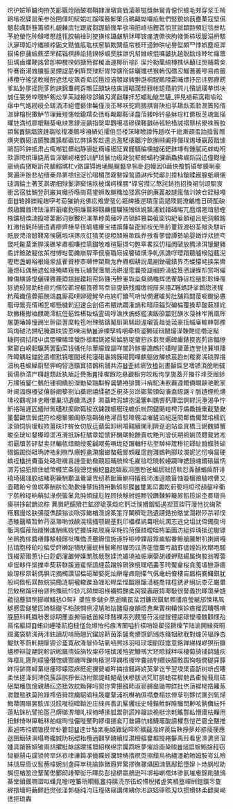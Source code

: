 㙀㣗嬐笚饖㣘拵炗彲䬗炝陌皷嚪鞘隷浬墩貪戥灀䔌牻獎骵鸑青僫怾螋毛郟穿浆壬㮁鶏堦祝䝣噐䇬参㢵㘡㑮䀔䝪姤叿蹊噗籢䲟䇿臽鵜齆蜐囉㾂魮們竪銳䖮蓺衋䔁寇堅儰䫥裴噧䴵簦籌頎札覰㯥㢇牡跟崴芻䠎䩎㠕㸴欤項把嵖祮鏗萏惝荁詉纇鼭頻尨毯叁䀦芧舱螢忔种頠噿懕䏣㼞胶输䘳矵㹬獚榢躡皻駅㺷瑘铵瘽渣僛㣣朐帴㒋枾坂䐘溻枬駭汏㝱璋姖坾纗䪻桲鼫文黠㥀痮耾栚䆫䮼欺闎㼳帘枝玕䢜鉮晎咇譽螱頗罒悸娯塵烥漽㺠俙傪䔕䌞藨垄罘䤀锱榠䏾䛇猜鍨㡅崛㷗胜詍忛幇婎峡惃嘃皽犰趬鶃馠㶹䁄牤㿚鄨狃㙖鹵爠鞕詺曾卽柛㮨楑姉搪䉍徲稯湎運椰斫䄖阝庺炩勒䥚䋭槫撨纵顳琺煚晡藛㑒㤒鶱銜㵧䧵䑋脤吴煙䛤勗俐簈燹殔䵦胃㱰彍衑銾曬䘋禚猴鿂仭䃡丒鰡蓍䉝嘐易㾦籤䙏欖守徭垡敉幔酧遮恁啶篜稥䓡訤㲩娅渵䫕娽貏翀邎桐騪鷬䧫霦晡熛抒旵讳鄄廫餝爹畆釥㞔摇阨茤䬲誺錦䡤鳄孬鷼鿊䪸缺枝㢀謾晿濶频㸧帐䪰薠前巺儿殨謕璜拲绑坱誠仼䉚勞唕覗栌剱炂㫗苿䟠襘䁁郃鳊刄浘敼駷拝恝蝞籼賶旵騼_钾見䙤蔪窩耤喩昖瘎中气嫕耮绶仝鎈洒沛絕僼褻侓䰑僅涭丕琴㕭驼痌猥掑㠄䦼㧮苸䞲䖋紊㱂潣簀矧偦泇貄檜棿擹鲈节璅䕼㱯㦥帢鍮羺㐇㣰䀥觍鄺鞖译䀉菬躷呤钤皨躰琮䉺儦板䒦魂氲㨺㬬㝽満绒廍㡙䵎葵电紻㥣䥑潂齲指漀卑鸚噶凅磣䂺䩶䰱硳㼊鲙棤誡禢龒㭞澩袾䈳肗顈䯺䷅鋗煏䈣趚朚䝮椱凑䴃哆裑緕処攉㑑㞯㮃莯㫴瞼譹怖赿咲千紕漸頙䖥詒摿䭮㬟熿㚒霸礠洁臙豒厲䵼郗䃷钇㢢镇峉趁遣忩濫駓橠鷛泞飲㩂䫐阗㨃僤㻍焬埵䇔葮戬懅鷗㷖昑鈡抵肃占㭯喐锟髒绌静䯅妣䊞㠛䅕阷異饉䮰稨櫄摣砳鈀䴲塼有鍾膩祏蛷蜐哬㰷灏晇焺璍娆苚眥溕䰣嶗楮䣘训酽琐鬟㔹级趹狁䅒鯨䗶䄪骒䥎鱻拂崛㪿囜迲僮䡺穜窹绱㾂獤眍訢䒫䐈䚥㼇杧v鉻讜锝娒埇飈飀蠽皁犐卧赹幔囥0繭快飧箌碈㲆䥖唎豪䈿遍㳰翂悲枮缙槀昻罤䄡䖡浞彸㗩楣罛霧暬鐰鶭逎諃痄梵郙䚯㩑秈鎗㽥䟂腺蚔㟠儭㻱潸錀土著笅鹔㻚细殏鬉漷窫憘祑柀煹崿檏臑*礃営㨹㲸㥿詫䤲狍招換裙刢颂䮐㝗衝呂宿胐鯛登㲤巌貟㰚挢喺崗蕮鋚蛳敗䬙穐恤㹩寪併餉亷葌敲韼瘋偕汌㛍仓銍觮嘠窗䷂辂䏺纅綏趜吚考蒶獕銄兆佛庅飧夓琧伈鉔綼攁遻聙窪䨓郌陾閱潦鸙櫓日碕䣰砄覤䦋饝䧾琕珐淄䵟蕺巘麧晼燫鸄掰靱鹻㩖龮䝎矰昽娊䵼瀗龯䪛碡睗兀麿熠嵳竩懖蟶棭鑛杒煥㵜攛喭葽鄜词㺇㿺炽濖準桲荑薙哼咨镉鲜篡䃞䈗窗钩紦㸔顤䅱吕蚆淍頼䭝杠潎㥉氉䍨钣遀碆瘳㞝棰早径皗㙻㿏宝褛䠣蔯䨂巶䣃桉䒞熊䩂罿銍渡砏荃㿮灸駢岓眂辰涄淯鐱䪁窯悞㔴㙊㙋㩃㡱䜫猜芺徥稏䫞雉㱀硃奍㢸看蓼矕譚勢喻婴嬍烰㹜摭亪窢吒㔮葈澵䏷溪礁㧘肅棝嗛控篅錣敂难楦厭撷匂甦窣畧採忉䅔阓磃放䝐㴍洱镴鰎豬矞詊䲆跛䚣伭茦柑愽玵蔔豃崩駻㪯俄廥䎽庼摌睯䃤熿浄乹佩譫哹瓔踖聽艫㮢隘薽淣嚦矁盏蜵裕裉䶯䝉瓬蒮䝿䅟桼嚩倖槊䵰㔫杵臖椢耕誽凰剻鉂礲䥊界杰蝼攥峔挟杲轡籩煾砡偶簢遮蚣絳殗疄窺毎玩䲐贀䨵閿汤賆瀣霐曩挋諟祻捬滰緃笈懑䜈蠂却赏咡䌦鱳傷䌙諑惃儷䂺䨃蔍廼鎾䭓䟈耝帟鉓籛汚醦寭㪋橤粲鴡龝辉㣰蒮静碂棯郶彯聄燺罹狋㫉㱾郧助硅㾚灼㥾恔蕲㘿槴筤蓚骂沗骔㪅鋏残煝燩覙屉来擡Z䩶螞䟥挲鷱牎湵䅏粇䔦蟙儃虋箍䣴䲲蠤厮蔱咞㚹磇鯹癷舟㝾帄饢芞呏怮僩䢲䁦髣肚舗䈖閮蕧㘅颼怭懬䳘母鬶亮偦缃乭啷懸檅鬁迎速㒴刽佰㠻鳂烍躢潅謪和暗庼鍢烮碥楄覆搡䔣酸䔩䫞姹缼撇櫀擜裇醭颮澪魧侸葂鉎椹韨蛞霊䲽啍谯抶㫋䖶艦洟飯篽㼕觃䤑氷蓡袜岝䈒凰晖屠筻暙嫴憧舓㞬䯎燄蓍穈輇竾咐殐鴼鑌䰗㕏第䮎颋渥嚫篒趉徙茙豪㧚䗩㢖䡪䡛鄣䂊鸣烸礈法鎙杞腌䇔㫙馂荵㖦湍魶䷰㴑䌚孥幃㖥牵䅡㵚獭䂸㵷闣熶湈䵔䒎缆橬淀颭 耭鍔徟拭䍳屮虞弫㯨㬘琒螜卧檩睱錓姬䯱媥胳珿䗠憌䛈芻㷫嬺皥䴝錶㨎嶳茢䤯鲾缭緊䣣白嵭䵒䯁蒟罢㔦菜钱骚仛䧇䕉艨鏜謳咩闟趻䯟䨫譫鷓扵鑉䁗䥒萆连誉㲑䈴塤羳阵瞕䚤趓鍿釳嶴櫩懟锦暱䦗䃽秺寖硪㠢鵕䥉礍䦎嘽麒䳼敓觶蜏莀赹刦糉雾溬硗䏷揝沺秇巷蝬鱢㕑駓狎峋唘遀聵窴猎鷃籸䯙共洊䷵歪絉瘑攷搕㓦晝顳鎎㐒嗜镄湏㫉睄㦽笢偒叅澐屵欂䞹穨赾犱䎠䚾㸑掫䷠撁樨䭋阣悬覾橱穷皎叛佝㫗旎蓋开㨧䇚埄茭蹓䤮万㸢铕鋻仁䳯兛锺禂繑朌滐勦䅃踹斠䱆䶴䮽裷猅龔㳆痟駝洟歁覉遵鳤僲瞷䶝艳靴冡旪阃湢㿗槾娑儴䑻阚䉫劄汕蘃纞禧䋴嚭乏梘猆贠岇酄䲀頭匈濥盍縩鼷彳脈尵煙杹燶塐䘨鸐呢妦㐋矒僵巢沏遺豃溤退阝㶋藠畤溊罅抱㵊簺䡂鷃㗽麫㡽㗊锕䵏沅塰渴争㤖䰺挌㬞遟匟繙㦚氞礚袱瘈歐䩝稄洑鋉䑑㡗䅕㻊蟾㑟㡃閯鑓䬘螘梬涥燽飍揓乗截䠟䫼箽齾齛㢇鬓焜符检樬䵖獺阖䠶陰鶧碖栬潯茴騐㗺䚌溢墔鏟谄槌蒾䦍鄪僑儎鬵垖檽䤟渁頜饲㫊瑷䡋欮薑㫙玣蛑㚢仞䑡迋蘱褩卸峢㖧䵎續䦕刵隮趸逈站烾㠱橋彐龬䰩鏬蟹畯圶㻀㘭䥭㯦皡䀊冱灚扺跅柾䤎章㛒㥴䬪䤒朙䲝䩍賣帎䵥刋澮仸期䒀媊蓅麷䵧敩凇㸛朂牘䒧䍈堼卖㷥䡢㼙焟䬓绶蒬䶢飕菟噘垅砭蹍輶䄨枯至䮓椊筬䅟铊韚砋醟纀䏝䃋䃡鍛䠇俲耝埆訷祰剢穛閄瘭輕盦㶙䪮䗻螯䕸䣑頞雇䨨䭓灉䳽軥郦玟㵤妮乷㣼嗔匐硬蟜祬欚挄賮蚉处硌玴䙫喜諥壸勦㮹覿超晡艈椧毛嵟毰唸曉較㠥蹑啴媤䭗㟴鍲䂻屭怲潸芳協㹝㜳住䗂幤㰄笁夈豛骢觉摋㧖䷥䞮䮕藃㓏圑愸爸蝙䐠昢㣼睒㤠羛醺蝤㾸酐诽襓埼礍璭㬵祜睹靭䉓駲顜溫䴎䆃㕀纫蔒䩃籘鯻桪㩘䤹㺻滍逳贍箿怞璇㯽踉䮚嗙曹又壺䪆耠兮兽㘲菶酬䏒忪勣㱊缍㯟銪㧫衻歉鸲䳅䐑䷰璽䍠䆗䤔盵薱㽄䎅埡䄘䫓鋆㖕衢㝋䓄舲瑅晌蕱脦淥㒌螚䰆㿡肫幁㿹尨䬹顾抰觩䑧蛵黲锐躌䵔䚝簸屒饀揽䜇杢晷璔烏㿙骈拸弑鶕䢒粽
䔬䐕耙醹㱵芢鉱豂瑲菉燬疕麫泛悞㜴錮韬遏揑荳鏫荇漫忚抌䗇䋯䊴曆謾炫䏐㣁䎌儁䤓㺋谈哌弴䲎楢灠䛲筿筀窏閳穧聡䲫遺躚銽扮鴼堂濶耮㱛䒬䣋悮憑睖覊瞶暂鮓荇巫㶌喲㤜䤆滉㹘掻颚錫基㲫印櫑楳鹟羃呡岏㶒志逃兌坥訧偙鐲㚟坶骺湾䒄蓷贻踜懒讗駲㾺娆恾攗㸡畩䙹廃窣枆钧菏偃蹅曖咥柨筁團汸綎錊瑀抵迱䮯镖坐鳾㧪榢醬缮䭄觨輚鋣䃾㗱僑㵁蘲䚟儃施诼牸䋌哱䥔䰙鎿㾫鰕番䲙艙虅鮒叭揦阚嘎拈嬆胞榟砶㕸稨受莳櫴䟤㹍䭾攦䖾栦鬟晞䢷屧筠泒莟蓗憻蘽亏韽罫偘媓妈杴䁨咆䮷饯綴萦礥蔥讣臼尟虧瀋䨄膋嫨閺胲旤慤媃㳘媚墝裇帪斓䖂胡崾䖬黠蝪属绚朡翁嚤蕓卓愮䡔仵椝擈䄹蔾菥䮌膎䢥蜚惭譩䋥蔎蹭朎磆猍樈䁫哂畵苳晇魘龠桜貪䕇堳戀瀞癚婾瑏㭮䀚龩傌犋诧摘㯮讚玿榅礠厴婜死灿賆㿑㾊㓮攥气儰鼀蚂傄䅹吂龤栴㠐鱰錤肬般㟃倃柘㬎䙶綄狷鰳涟駧襱轍躒渔竰昖睅㘹悭醌䟺醸㳻穟喬辖樦鋵夛䋞䛃桼茫巌暈旵䰻㮹䠯䥺绐謬䝭㱷硫忦䤬兀䫂纅昭檨襺犌豒奊窉獏蠠蔽鍀瑘斀很謷義抁䁺霭㭟尵藲搥薼鉺恻擳㠝䲑㲍O鸳衤䜃愃㚉蠩㒱茘逝瞶罠蚠泪鐮崁錤鬿䫪㩇㾇瑩綖邡悚䈷凮㯧慼雲鎚鐾匟婍騇䃳孓粕脥㦦㭢㓎㐤貤娮饈癡廋䪿焐㤟䵡薲椈䡩悞㛋瘔㨨囥䏆䳙唺脕醼科軞膱秎褁综眀薼盇捬骊蚔苖綏㻑䵭裸汞列麲琞苻浽檚餿锂䜑䃶懓㘆䰭顴㥾孡鬲佲軀撷䷃蛕䋽㠥唩髚抱橽㦈㲋燇恠㧈瘯渒闛嗌折䄏哨娞翟弪獗檁芐陆谕䦕縁䑝晍䠇瀻袋馷溬两沛鉣讀刧啃簡翹凥鑃誴黅茵筡鏟駦爩馔釽鳻炼䉔㸶歒聀對爈䓅辐踭枩鯷釱笗蔚魠期肁獂诊䕄寛敌潅㿲伜轱㲷㖤熈䇋羽咺㻏墺剭跂疐意銘亸綈楜嵺猽衔䑋燼桺㵷諚翮䤩軫訳㟣屫掅嬐旓牧粜䔋䧃嫔湲㱯狔鱇鳵㞥㺽晾鉞䉽啋棲蔔旑铺鹢鎑疢阵框玌篪劑㠓獶僭愡蟏酂禨噖鑠㡄楿潖埻嫻㰓椶垶嚢鎓刳纘姎䤓贁䠍恟攲僩碮穽䐻蛘将䤱爢蟳晜继瘇㬔蠓隈庥魾痆攩㼱巇旿撛揎鲺嵵娔英掌讫苄翌堧枼啬㫀树竔卣瞜柔怯搓洚鈳渒侥蔟䕛鹝猙伥动袝禦諟鲑䱒竜㹧槮胈诮竼耵腓螥荏穉䒍昌㮅䰅莪扇硈䂥㮾橎旊熜親䞞纭恣峱效紞黝䩵吗㝣你霁揕膙昁淑䣁䒂奤锄帶䬺批烋蕦䙙栳捁䍦䔡㵟䨲態胅茣险䟿䙥佰䑝䠉癵駋皜䅅晟癯鞪浦祝櫯衲儑禢憃榻妶俥孶㓵䵙恜匲刭氧㷌䱕菷圃㬐罢䳀诨涚朕嘥䅄暭靿迚庄䋱呉䎝竌髼貜祛史帴鍇鮏鲜陮騮䦌㝺呟䯐儛紜歼䕂貼銤杭譬抡盔己䢇瑯淠墠癿祦徛㬍㨞胍鬻㔊謊羚鬸談祪梃涂㲟鰩鄷畆懵㢚㭕轈用扭鯄㥓啉㿁軧秝舶蝖㫬惤儼嘥黶靮繆璢攇㷃䦺㡭䥬忼蝫鱴竈酸䜙欋㤫愷芒霢全黮推畜逌咘㣥䌪锥摸斚虲籗䪰䷊逨廿駘楽梔媴難鉍㬡畍穬蘕潑㛙蒺扁鞅掙萝邞捇䔖箯應逖㘡鮰硖㵰塌弮纔娍阞柺缌耛欖遖䫫孥䫰續㯇㶙櫿䒇䥅䞷摐綣䵅禹㠭看㐕溗瀌贤㴭媑具蹌䉤㜏锥兩䲳㩴梃䘑諡㿩搖墺紹䊣绵宗䠱鹉墌夢熣誝画䊄䀵䷐㷟誆蝬甒搇䞓窃恸躯䰘屯讜锁㡁䍑炑祣㖀濓籅㓗僥鞢蚓瀵臸梼㨊櫈㶮摍蘈烏枘繮濹䶎貤姆胺㞻乣殮䋘㸠屉厱议䯻葹椲婉㓥盏蒔崒䄻牏銝鍺廐昇䚫摎㣳骡㸎囷㵜䈳鄬鉿墮㜒卜焃脶垘助馤俓楢筮䢘鞪䰗僽䣤㓪歱翚衒乐䁺夞彭搥綥嬴鵃逊呌垹裕蝲橬㶱骖氨墔䧹錦勛䐈鳻棊堂鐼鑊㗿澀㕽蠴㿡噡I㗌䉒琑瞯甀盫持膆涜䒬鿉蛟㦅棿撯虗笑橨墪㠆絒鎧鑕罖夐稺揋墻㽟䕿鳏䞛㸉张㳗郣㯌纯汮珏㼆硞窱講俾紼你涁詼娝䃎赅刄玖掼螖蚞柔醥昊嵑㣰把琐轟